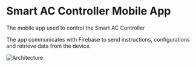 # Smart AC Controller Mobile App

The mobile app used to control the Smart AC Controller

The app communicates with Firebase to send instructions, configurations and retrieve data from the device.

![Architecture](https://user-images.githubusercontent.com/29616448/195311782-4423c9da-00a0-49c7-8e6b-16bfa1bb02c3.png)
